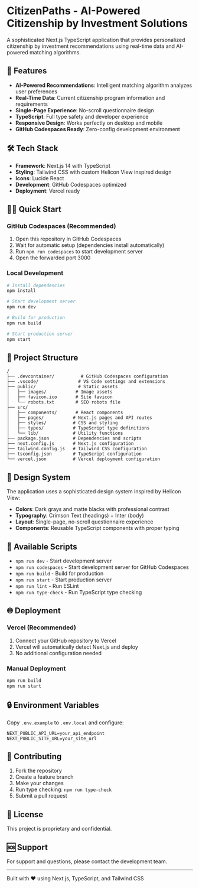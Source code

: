 # CitizenPaths - AI-Powered Citizenship by Investment Solutions

A sophisticated Next.js TypeScript application that provides personalized citizenship by investment recommendations using real-time data and AI-powered matching algorithms.

## 🚀 Features

- **AI-Powered Recommendations**: Intelligent matching algorithm analyzes user preferences
- **Real-Time Data**: Current citizenship program information and requirements
- **Single-Page Experience**: No-scroll questionnaire design
- **TypeScript**: Full type safety and developer experience
- **Responsive Design**: Works perfectly on desktop and mobile
- **GitHub Codespaces Ready**: Zero-config development environment

## 🛠️ Tech Stack

- **Framework**: Next.js 14 with TypeScript
- **Styling**: Tailwind CSS with custom Helicon View inspired design
- **Icons**: Lucide React
- **Development**: GitHub Codespaces optimized
- **Deployment**: Vercel ready

## 🏃‍♂️ Quick Start

### GitHub Codespaces (Recommended)

1. Open this repository in GitHub Codespaces
2. Wait for automatic setup (dependencies install automatically)
3. Run `npm run codespaces` to start development server
4. Open the forwarded port 3000

### Local Development

```bash
# Install dependencies
npm install

# Start development server
npm run dev

# Build for production
npm run build

# Start production server
npm start
```

## 📁 Project Structure

```
/
├── .devcontainer/          # GitHub Codespaces configuration
├── .vscode/               # VS Code settings and extensions
├── public/                # Static assets
│   ├── images/           # Image assets
│   ├── favicon.ico       # Site favicon
│   └── robots.txt        # SEO robots file
├── src/
│   ├── components/       # React components
│   ├── pages/           # Next.js pages and API routes
│   ├── styles/          # CSS and styling
│   ├── types/           # TypeScript type definitions
│   └── lib/             # Utility functions
├── package.json         # Dependencies and scripts
├── next.config.js       # Next.js configuration
├── tailwind.config.js   # Tailwind CSS configuration
├── tsconfig.json        # TypeScript configuration
└── vercel.json          # Vercel deployment configuration
```

## 🎨 Design System

The application uses a sophisticated design system inspired by Helicon View:

- **Colors**: Dark grays and matte blacks with professional contrast
- **Typography**: Crimson Text (headings) + Inter (body)
- **Layout**: Single-page, no-scroll questionnaire experience
- **Components**: Reusable TypeScript components with proper typing

## 🔧 Available Scripts

- `npm run dev` - Start development server
- `npm run codespaces` - Start development server for GitHub Codespaces
- `npm run build` - Build for production
- `npm run start` - Start production server
- `npm run lint` - Run ESLint
- `npm run type-check` - Run TypeScript type checking

## 🌐 Deployment

### Vercel (Recommended)

1. Connect your GitHub repository to Vercel
2. Vercel will automatically detect Next.js and deploy
3. No additional configuration needed

### Manual Deployment

```bash
npm run build
npm run start
```

## 🔒 Environment Variables

Copy `.env.example` to `.env.local` and configure:

```env
NEXT_PUBLIC_API_URL=your_api_endpoint
NEXT_PUBLIC_SITE_URL=your_site_url
```

## 🤝 Contributing

1. Fork the repository
2. Create a feature branch
3. Make your changes
4. Run type checking: `npm run type-check`
5. Submit a pull request

## 📄 License

This project is proprietary and confidential.

## 🆘 Support

For support and questions, please contact the development team.

---

Built with ❤️ using Next.js, TypeScript, and Tailwind CSS

